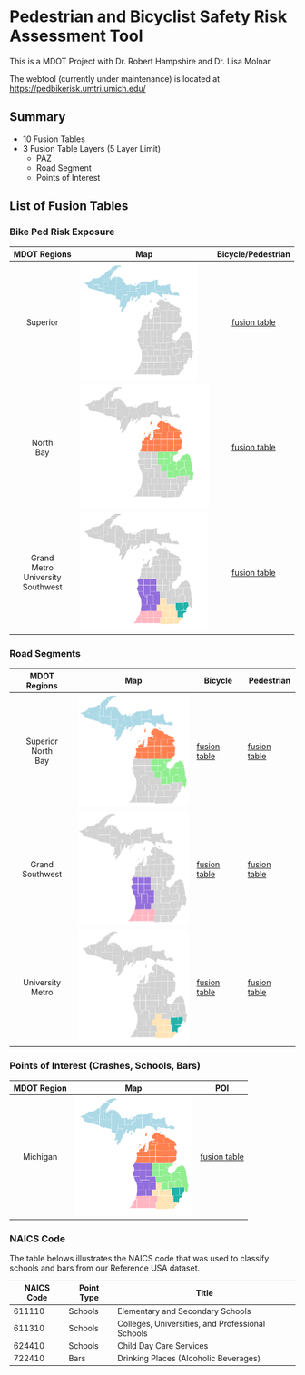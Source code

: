 # Pedestrian and Bicyclist Safety Risk Assessment Tool

This is a MDOT Project with Dr. Robert Hampshire and Dr. Lisa Molnar

The webtool (currently under maintenance) is located at https://pedbikerisk.umtri.umich.edu/

## Summary
- 10 Fusion Tables
- 3 Fusion Table Layers (5 Layer Limit)
  - PAZ
  - Road Segment
  - Points of Interest
	
## List of Fusion Tables
### Bike Ped Risk Exposure
MDOT Regions|Map|Bicycle/Pedestrian
:---:|---|:---:
Superior|![Superior](img/superior.png)|[fusion table](https://fusiontables.google.com/DataSource?docid=1pp4Axxd5C8U7RByKuZsidxmSulBH7YSDTWn25ohQ)
North<br>Bay|![North, Bay](img/north_bay.png)|[fusion table](https://fusiontables.google.com/DataSource?docid=12Vn0EY7_LJm_kHKsjUnJO4luY-4cekMha6QCiPoG)
Grand<br>Metro<br>University<br>Southwest|![GMUS](img/GMUS.png)|[fusion table](https://fusiontables.google.com/DataSource?docid=1pL3uVpWWEVwXZLUs-LvfSMFSBwd-KL94bT7qxUm9)
		
### Road Segments
MDOT Regions|Map|Bicycle|Pedestrian
:---:|---|---|---
Superior<br>North<br>Bay|![Superior, North, Bay](img/superior_north_bay.png)|[fusion table](https://fusiontables.google.com/DataSource?docid=1jG6XplSByvnOTrKJsu240CvPj47fi-Buo5CG733v)|[fusion table](https://fusiontables.google.com/DataSource?docid=1xmTwYnMVqWloOCs2r4CaXLSmmSUAORhTbK4oHJN7)
Grand<br>Southwest|![Grand, Southwest](img/grand_southwest.png)|[fusion table](https://fusiontables.google.com/DataSource?docid=1uVriSHt8mBMmp2-M90TrXHpWeY0KKTuiogaq3p_4)|[fusion table](https://fusiontables.google.com/DataSource?docid=1M8aJiDnW-DYfP3JGfoWaKS2TtqakFrAGmzyu1az4)
University<br>Metro|![University, Metro](img/uni_metro.png)|[fusion table](https://fusiontables.google.com/DataSource?docid=1KaSmG9GnL0svhfGWIOyg_PMJvBFCKp3bbwZSc1md)|[fusion table](https://fusiontables.google.com/DataSource?docid=1MhIuLV6ryl1C6wcIhYqyLG7JkdSCu38Vq1lGO8w5)

### Points of Interest (Crashes, Schools, Bars)
MDOT Region|Map|POI
:---:|---|---
Michigan|![MI](img/MDOT.png)|[fusion table](https://fusiontables.google.com/DataSource?docid=1WYNs_bniznkgQMwU-lhxstOJ7vlTvVggXSV4TMUh)

### NAICS Code
The table belows illustrates the NAICS code that was used to classify schools and bars from our Reference USA dataset.

NAICS Code|Point Type|Title
---|---|---
611110|Schools|Elementary and Secondary Schools
611310|Schools|Colleges, Universities, and Professional Schools
624410|Schools|Child Day Care Services
722410|Bars|Drinking Places (Alcoholic Beverages)
